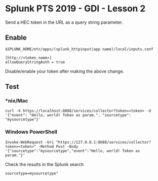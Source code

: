# Splunk PTS 2019 - GDI - Lesson 2

Send a HEC token in the URL as a query string parameter.

## Enable

    $SPLUNK_HOME/etc/apps/(splunk_httpinput|app name)/local/inputs.conf
    
    [http://<token_name>]
    allowQueryStringAuth = true
    
Disable/enable your token after making the above change.

## Test

### *nix/Mac
    curl -k https://localhost:8088/services/collector?token=<token> -d '{"event": "Hello, world! Token as param.", "sourcetype": "mysourcetype"}'

### Windows PowerShell
    Invoke-WebRequest -Uri "https://127.0.0.1:8088/services/collector?token=<token>" -Method Post -Body '{"sourcetype":"mysourcetype","event":"Hello, world! Token as param."}'

Check the results in the Splunk search
    
    sourcetype=mysourcetype"